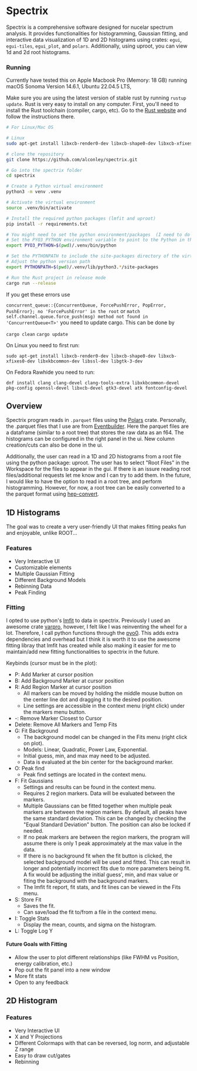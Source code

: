# Spectrix

Spectrix is a comprehensive software designed for nucelar spectrum analysis. It provides functionalities for histogramming, Gaussian fitting, and interactive data visualization of 1D and 2D histograms using crates: `egui`, `egui-tiles`, `egui_plot`, and `polars`. Additionally, using uproot, you can view 1d and 2d root histograms.

### Running

Currently have tested this on Apple Macbook Pro (Memory: 18 GB) running macOS Sonoma Version 14.6.1, Ubuntu 22.04.5 LTS, 

Make sure you are using the latest version of stable rust by running `rustup update`. Rust is very easy to install on any computer. First, you'll need to install the Rust toolchain (compiler, cargo, etc). Go to the [Rust website](https://www.rust-lang.org/tools/install) and follow the instructions there.

```sh
# For Linux/Mac OS

# Linux
sudo apt-get install libxcb-render0-dev libxcb-shape0-dev libxcb-xfixes0-dev libxkbcommon-dev libssl-dev libgtk-3-dev

# clone the repository
git clone https://github.com/alconley/spectrix.git

# Go into the spectrix folder
cd spectrix

# Create a Python virtual environment
python3 -m venv .venv

# Activate the virtual environment
source .venv/bin/activate

# Install the required python packages (lmfit and uproot)
pip install -r requirements.txt

# You might need to set the python environment/packages  (I need to do this on my mac)
# Set the PYO3_PYTHON environment variable to point to the Python in the virtual environment
export PYO3_PYTHON=$(pwd)/.venv/bin/python

# Set the PYTHONPATH to include the site-packages directory of the virtual environment
# Adjust the python version path
export PYTHONPATH=$(pwd)/.venv/lib/python3.*/site-packages

# Run the Rust project in release mode
cargo run --release

```
If you get these errors use 

`concurrent_queue::{ConcurrentQueue, ForcePushError, PopError, PushError}; no 'ForcePushError' in the root` or
`match self.channel.queue.force_push(msg) method not found in 'ConcurrentQueue<T>'` you need to update cargo. This can be done by

`cargo clean`
`cargo update`

On Linux you need to first run:

`sudo apt-get install libxcb-render0-dev libxcb-shape0-dev libxcb-xfixes0-dev libxkbcommon-dev libssl-dev libgtk-3-dev`

On Fedora Rawhide you need to run:

`dnf install clang clang-devel clang-tools-extra libxkbcommon-devel pkg-config openssl-devel libxcb-devel gtk3-devel atk fontconfig-devel`

## Overview

Spectrix program reads in `.parquet` files using the [Polars](https://docs.rs/polars/latest/polars/) crate. Personally, the .parquet files that I use are from [Eventbuilder](https://github.com/alconley/Eventbuilder). Here the parquet files are a dataframe (similar to a root tree) that stores the raw data as an f64. The histograms can be configured in the right panel in the ui. New column creation/cuts can also be done in the ui.

Additionally, the user can read in a 1D and 2D histograms from a root file using the python package: uproot. The user has to select "Root Files" in the Workspace for the files to appear in the gui. If there is an issure reading root files/additional requests let me know and I can try to add them. In the future, I would like to have the option to read in a root tree, and perform histogramming. However, for now, a root tree can be easily converted to a the parquet format using [hep-convert](https://hepconvert.readthedocs.io/en/latest/root_to_parquet.html).

## 1D Histograms

The goal was to create a very user-friendly UI that makes fitting peaks fun and enjoyable, unlike ROOT...

### Features

- Very Interactive UI
- Customizable elements
- Multiple Gaussian Fitting
- Different Background Models
- Rebinning Data
- Peak Finding

### Fitting
 
I opted to use python's [lmfit](https://lmfit.github.io/lmfit-py/builtin_models.html) to data in spectrix. Previously I used an awesome crate [varpro](https://github.com/geo-ant/varpro), however, I felt like I was reinventing the wheel for a lot. Therefore, I call python functions through the [pyo0](https://docs.rs/pyo3/latest/pyo3/). This adds extra dependencies and overhead but I think it is worth it to use the awesome fitting libray that lmfit has created while also making it easier for me to maintain/add new fitting functionalities to spectrix in the future.

Keybinds (cursor must be in the plot):

- P: Add Marker at cursor position
- B: Add Background Marker at cursor position
- R: Add Region Marker at cursor position
    - All markers can be moved by holding the middle mouse button on the center line dot and dragging it to the desired position.
    - Line settings are accessible in the context menu (right click) under the markers menu button.
- -: Remove Marker Closest to Cursor
- Delete: Remove All Markers and Temp Fits
- G: Fit Background
    - The background model can be changed in the Fits menu (right click on plot).
    - Models: Linear, Quadratic, Power Law, Exponential.
    - Initial guess, min, and max may need to be adjusted.
    - Data is evaluated at the bin center for the background marker.
- O: Peak find
    - Peak find settings are located in the context menu.
- F: Fit Gaussians
    - Settings and results can be found in the context menu.
    - Requires 2 region markers. Data will be evaluated between the markers.
    - Multiple Gaussians can be fitted together when multiple peak markers are between the region markers. By default, all peaks have the same standard deviation. This can be changed by checking the "Equal Standard Deviation" button. The position can also be locked if needed.
    - If no peak markers are between the region markers, the program will assume there is only 1 peak approximately at the max value in the data.
    - If there is no background fit when the fit button is clicked, the selected background model will be used and fitted. This can result in longer and potentially incorrect fits due to more parameters being fit. A fix would be adjusting the initial guess', min, and max value or fiting the background with the background markers.
    - The lmfit fit report, fit stats, and fit lines can be viewed in the Fits menu.
- S: Store Fit
    - Saves the fit.
    - Can save/load the fit to/from a file in the context menu.
- I: Toggle Stats
    - Display the mean, counts, and sigma on the histogram.
- L: Toggle Log Y

#### Future Goals with Fitting

- Allow the user to plot different relationships (like FWHM vs Position, energy calibration, etc.)
- Pop out the fit panel into a new window
- More fit stats
- Open to any feedback

## 2D Histogram

### Features

- Very Interactive UI
- X and Y Projections
- Different Colormaps with that can be reversed, log norm, and adjustable Z range
- Easy to draw cut/gates
- Rebinning